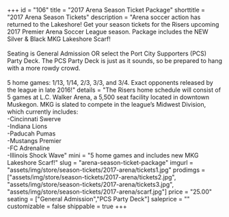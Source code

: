 +++
id = "106"
title = "2017 Arena Season Ticket Package"
shorttitle = "2017 Arena Season Tickets" 
description = "Arena soccer action has returned to the Lakeshore! Get your season tickets for the Risers upcoming 2017 Premier Arena Soccer League season. Package includes the NEW Silver & Black MKG Lakeshore Scarf!<br><br>Seating is General Admission OR select the Port City Supporters (PCS) Party Deck. The PCS Party Deck is just as it sounds, so be prepared to hang with a more rowdy crowd.<br><br>5 home games: 1/13, 1/14, 2/3, 3/3, and 3/4. Exact opponents released by the league in late 2016!"
details = "The Risers home schedule will consist of 5 games at L.C. Walker Arena, a 5,500 seat facility located in downtown Muskegon. MKG is slated to compete in the league’s Midwest Division, which currently includes:<br>-Cincinnati Swerve<br>-Indiana Lions<br>-Paducah Pumas<br>-Mustangs Premier<br>-FC Adrenaline<br>-Illinois Shock Wave"
mini = "5 home games and includes new MKG Lakeshore Scarf!" 
slug = "arena-season-ticket-package" 
imgurl = "assets/img/store/season-tickets/2017-arena/tickets1.jpg" 
prodimgs = ["assets/img/store/season-tickets/2017-arena/tickets2.jpg", "assets/img/store/season-tickets/2017-arena/tickets3.jpg", "assets/img/store/season-tickets/2017-arena/scarf.jpg"]
price = "25.00"
seating = ["General Admission","PCS Party Deck"]
saleprice = ""
customizable = false
shippable = true
+++
